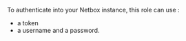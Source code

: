 To authenticate into your Netbox instance, this role can use :

- a token
- a username and a password.
